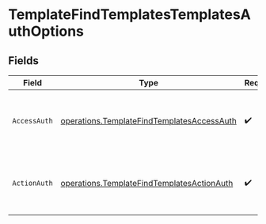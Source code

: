 # TemplateFindTemplatesTemplatesAuthOptions


## Fields

| Field                                                                                                    | Type                                                                                                     | Required                                                                                                 | Description                                                                                              |
| -------------------------------------------------------------------------------------------------------- | -------------------------------------------------------------------------------------------------------- | -------------------------------------------------------------------------------------------------------- | -------------------------------------------------------------------------------------------------------- |
| `AccessAuth`                                                                                             | [operations.TemplateFindTemplatesAccessAuth](../../models/operations/templatefindtemplatesaccessauth.md) | :heavy_check_mark:                                                                                       | The type of authentication required for the recipient to access the document.                            |
| `ActionAuth`                                                                                             | [operations.TemplateFindTemplatesActionAuth](../../models/operations/templatefindtemplatesactionauth.md) | :heavy_check_mark:                                                                                       | The type of authentication required for the recipient to sign the document.                              |